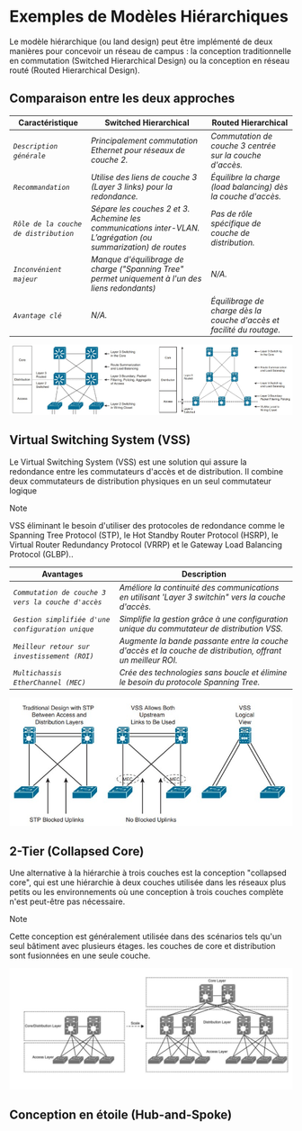 # Exemples de Modèles Hiérarchiques

Le modèle hiérarchique (ou land design) peut être implémenté de deux manières pour concevoir un réseau de campus : la conception traditionnelle en commutation (Switched Hierarchical Design) ou la conception en réseau routé (Routed Hierarchical Design).

## Comparaison entre les deux approches 

Caractéristique | Switched Hierarchical | Routed Hierarchical
-----           | ----                      | ----             
*`Description générale`* | *Principalement commutation Ethernet pour réseaux de couche 2.* | *Commutation de couche 3 centrée sur la couche d'accès.*
*`Recommandation`* | *Utilise des liens de couche 3 (Layer 3 links) pour la redondance.* | *Équilibre la charge (load balancing) dès la couche d'accès.*
*`Rôle de la couche de distribution`* | *Sépare les couches 2 et 3. Achemine les communications inter-VLAN. L’agrégation (ou summarization) de routes* | *Pas de rôle spécifique de couche de distribution.*
*`Inconvénient majeur`* | *Manque d'équilibrage de charge ("Spanning Tree" permet uniquement à l'un des liens redondants)* | *N/A.*
*`Avantage clé`* | *N/A.* | *Équilibrage de charge dès la couche d'accès et facilité du routage.*

![switched hierarchical](images/switchedhierarchical.jpg)

## Virtual Switching System (VSS)

Le Virtual Switching System (VSS) est une solution qui assure la redondance entre les commutateurs d'accès et de distribution. Il combine deux commutateurs de distribution physiques en un seul commutateur logique

> [!NOTE] 
> VSS éliminant le besoin d'utiliser des protocoles de redondance comme le Spanning Tree Protocol (STP), le Hot Standby Router Protocol (HSRP), le Virtual Router Redundancy Protocol (VRRP) et le Gateway Load Balancing Protocol (GLBP)..

Avantages | Description
-----           | ----            
*`Commutation de couche 3 vers la couche d'accès`* | *Améliore la continuité des communications en utilisant 'Layer 3 switchin" vers la couche d'accès.* 
*`Gestion simplifiée d'une configuration unique`* | *Simplifie la gestion grâce à une configuration unique du commutateur de distribution VSS.*
*`Meilleur retour sur investissement (ROI)`* | *Augmente la bande passante entre la couche d'accès et la couche de distribution, offrant un meilleur ROI.*
*`Multichassis EtherChannel (MEC)`* | *Crée des technologies sans boucle et élimine le besoin du protocole Spanning Tree.*

![switched hierarchical](images/vss.jpg)

## 2-Tier (Collapsed Core)

Une alternative à la hiérarchie à trois couches est la conception "collapsed core", qui est une hiérarchie à deux couches utilisée dans les réseaux plus petits ou les environnements où une conception à trois couches complète n'est peut-être pas nécessaire.

> [!NOTE] 
> Cette conception est généralement utilisée dans des scénarios tels qu'un seul bâtiment avec plusieurs étages. les couches de core et distribution sont fusionnées en une seule couche.

![switched hierarchical](images/modulardesignscalability.jpg)

## Conception en étoile (Hub-and-Spoke)


